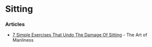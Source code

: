 # Sitting

### Articles

* [7 Simple Exercises That Undo The Damage Of Sitting](https://www.artofmanliness.com/articles/undo-the-damage-of-sitting/) - The Art of Manliness

